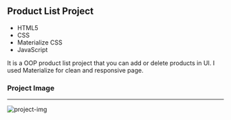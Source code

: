 ## Product List Project

- HTML5
- CSS
- Materialize CSS
- JavaScript

It is a OOP product list project that you can add or delete products in UI. I used Materialize for clean and responsive page.

###                                                                                                                 Project Image

---

![project-img](C:\Users\MONSTER\Documents\Sites\product_list\readme_img\p_list_project.PNG)